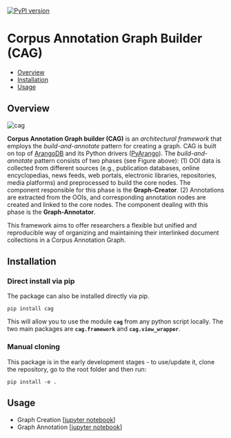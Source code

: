 
[![PyPI version](https://badge.fury.io/py/cag.svg)](https://badge.fury.io/py/cag)

# Corpus Annotation Graph Builder (CAG)


* [Overview](#overview)
* [Installation](#installation)
* [Usage](#usage)


## Overview



![cag](https://github.com/DLR-SC/corpus-annotation-graph-builder/blob/main/docs/cag.png)

**Corpus Annotation Graph builder (CAG)**  is an *architectural framework* that employs the *build-and-annotate* pattern for creating a graph. CAG is built on top of [ArangoDB](https://www.arangodb.com) and its Python drivers ([PyArango](https://pyarango.readthedocs.io/en/latest/)). The *build-and-annotate* pattern consists of two phases (see Figure above): (1) OOI data is collected from different sources (e.g., publication databases, online encyclopedias, news feeds, web portals, electronic libraries, repositories, media platforms) and preprocessed to build the core nodes. The component responsible for this phase is the **Graph-Creator**. (2) Annotations are extracted from the OOIs, and corresponding annotation nodes are created and linked to the core nodes. The component dealing with this phase is the **Graph-Annotator**.

This framework aims to offer researchers a flexible but unified and reproducible way of organizing and maintaining their interlinked document collections in a Corpus Annotation Graph. 

## Installation

### Direct install via pip 

The package can also be installed directly via pip.
```
pip install cag
```

This will allow you to use the module **`cag`** from any python script locally. The two main packages are **`cag.framework`** and **`cag.view_wrapper`**.


### Manual cloning
This package is in the early development stages - to use/update it, clone the repository, go to the root folder and then run:

```
pip install -e .
```
## Usage

* Graph Creation [[jupyter notebook](https://github.com/DLR-SC/corpus-annotation-graph-builder/blob/main/examples/1_create_graph.ipynb)]
* Graph Annotation [[jupyter notebook](https://github.com/DLR-SC/corpus-annotation-graph-builder/blob/main/examples/2_annotate_graph.ipynb)]

